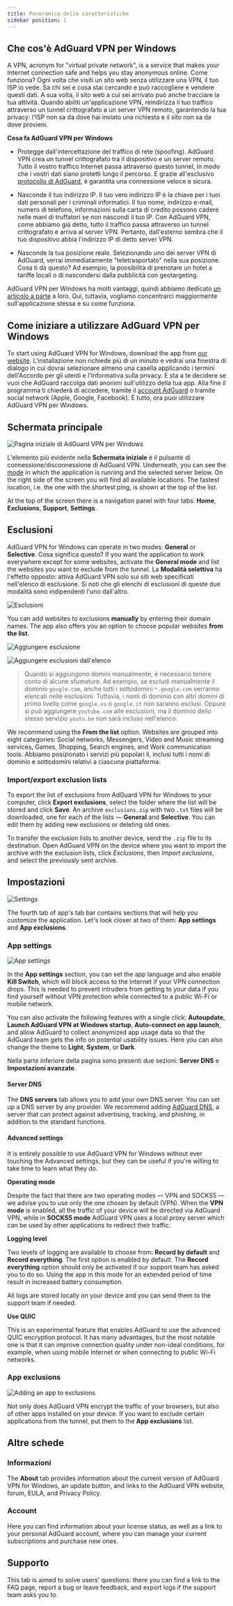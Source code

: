 ```yaml
---
title: Panoramica delle caratteristiche
sidebar position: 1
---
```


## Che cos'è AdGuard VPN per Windows

A VPN, acronym for "virtual private network", is a service that makes your Internet connection safe and helps you stay anonymous online. Come funziona? Ogni volta che visiti un sito web senza utilizzare una VPN, il tuo ISP lo vede. Sa chi sei e cosa stai cercando e può raccogliere e vendere questi dati. A sua volta, il sito web a cui sei arrivato può anche tracciare la tua attività. Quando abiliti un'applicazione VPN, reindirizza il tuo traffico attraverso un tunnel crittografato a un server VPN remoto, garantendo la tua privacy: l'ISP non sa da dove hai inviato una richiesta e il sito non sa da dove provieni.

**Cosa fa AdGuard VPN per Windows**

* Protegge dall'intercettazione del traffico di rete (spoofing). AdGuard VPN crea un tunnel crittografato tra il dispositivo e un server remoto. Tutto il vostro traffico Internet passa attraverso questo tunnel, in modo che i vostri dati siano protetti lungo il percorso. E grazie all'esclusivo [protocollo di AdGuard](/general/adguard-vpn-protocol.mdx), è garantita una connessione veloce e sicura.

* Nasconde il tuo indirizzo IP. Il tuo vero indirizzo IP è la chiave per i tuoi dati personali per i criminali informatici. Il tuo nome, indirizzo e-mail, numero di telefono, informazioni sulla carta di credito possono cadere nelle mani di truffatori se non nascondi il tuo IP. Con AdGuard VPN, come abbiamo già detto, tutto il traffico passa attraverso un tunnel crittografato e arriva al server VPN. Pertanto, dall'esterno sembra che il tuo dispositivo abbia l'indirizzo IP di detto server VPN.

* Nasconde la tua posizione reale. Selezionando uno dei server VPN di AdGuard, verrai immediatamente "teletrasportato" nella sua posizione. Cosa ti dà questo? Ad esempio, la possibilità di prenotare un hotel a tariffe locali o di nascondersi dalla pubblicità con geotargeting.

AdGuard VPN per Windows ha molti vantaggi, quindi abbiamo dedicato [un articolo a parte](/general/why-adguard-vpn.md) a loro. Qui, tuttavia, vogliamo concentrarci maggiormente sull'applicazione stessa e su come funziona.

## Come iniziare a utilizzare AdGuard VPN per Windows

To start using AdGuard VPN for Windows, download the app from [our website](https://adguard-vpn.com/welcome.html). L'installazione non richiede più di un minuto e vedrai una finestra di dialogo in cui dovrai selezionare almeno una casella applicando i termini dell'Accordo per gli utenti e l'Informativa sulla privacy. E sta a te decidere se vuoi che AdGuard raccolga dati anonimi sull'utilizzo della tua app. Alla fine il programma ti chiederà di accedere, tramite il [account AdGuard](https://auth.adguard.com/login.html) o tramite social network (Apple, Google, Facebook). È tutto, ora puoi utilizzare AdGuard VPN per Windows.


## Schermata principale

![Pagina iniziale di AdGuard VPN per Windows](https://cdn.adguard.com/content/release_notes/vpn/windows/v2.0/new_main_window_en.png)

L'elemento più evidente nella **Schermata iniziale** è il pulsante di connessione/disconnessione di AdGuard VPN. Underneath, you can see the [mode](#exclusions) in which the application is running and the selected server below. On the right side of the screen you will find all available locations. The fastest location, i.e. the one with the shortest ping, is shown at the top of the list.

At the top of the screen there is a navigation panel with four tabs: **Home**, **Exclusions**, **Support**, **Settings**.


## Esclusioni

AdGuard VPN for Windows can operate in two modes: **General** or **Selective**. Cosa significa questo? If you want the application to work everywhere except for some websites, activate the **General mode** and list the websites you want to exclude from the tunnel. La **Modalità selettiva** ha l'effetto opposto: attiva AdGuard VPN solo sui siti web specificati nell'elenco di esclusione. Si noti che gli elenchi di esclusioni di queste due modalità sono indipendenti l'uno dall'altro.

![Esclusioni](https://cdn.adguard.com/content/kb/VPN/windows/exclusions_en.png)

You can add websites to exclusions **manually** by entering their domain names. The app also offers you an option to choose popular websites **from the list**.

![Aggiungere esclusione](https://cdn.adguard.com/content/kb/VPN/windows/exclusions_add_en.png)

![Aggiungere esclusioni dall'elenco](https://cdn.adguard.com/content/kb/VPN/windows/exclusions_from_list_en.png)

> Quando si aggiungono domini manualmente, è necessario tenere conto di alcune sfumature. Ad esempio, se escludi manualmente il dominio `google.com`, anche tutti i sottodomini `*.google.com` verranno elencati nelle esclusioni. Tuttavia, i nomi di dominio con altri domini di primo livello come `google.es` o `google.it` non saranno esclusi. Oppure si può aggiungere `youtube.com` alle esclusioni, ma il dominio dello stesso servizio `youtu.be` non sarà incluso nell'elenco.

We recommend using the **From the list** option. Websites are grouped into eight categories: Social networks, Messengers, Video and Music streaming services, Games, Shopping, Search engines, and Work communication tools. Abbiamo posizionato i servizi più popolari lì, inclusi tutti i nomi di dominio e sottodomini relativi a ciascuna piattaforma.

### Import/export exclusion lists

To export the list of exclusions from AdGuard VPN for Windows to your computer, click **Export exclusions**, select the folder where the list will be stored and click **Save**. An archive `exclusions.zip` with two `.txt` files will be downloaded, one for each of the lists — **General** and **Selective**. You can edit them by adding new exclusions or deleting old ones.

To transfer the exclusion lists to another device, send the `.zip` file to its destination. Open AdGuard VPN on the device where you want to import the archive with the exclusion lists, click *Exclusions*, then *Import exclusions*, and select the previously sent archive.

## Impostazioni

![Settings](https://cdn.adguard.com/content/release_notes/vpn/windows/v2.0/settings_en.png)

The fourth tab of app's tab bar contains sections that will help you customize the application. Let's look closer at two of them: **App settings** and **App exclusions**.


### App settings

![App settings](https://cdn.adguard.com/content/release_notes/vpn/windows/v2.0/app_settings_en.png)

In the **App settings** section, you can set the app language and also enable **Kill Switch**, which will block access to the Internet if your VPN connection drops. This is needed to prevent intruders from getting to your data if you find yourself without VPN protection while connected to a public Wi-Fi or mobile network.

You can also activate the following features with a single click: **Autoupdate**, **Launch AdGuard VPN at Windows startup**, **Auto-connect on app launch**, and allow AdGuard to collect anonymized app usage data so that the AdGuard team gets the info on potential usability issues. Here you can also change the theme to **Light**, **System**, or **Dark**.

Nella parte inferiore della pagina sono presenti due sezioni: **Server DNS** e **Impostazioni avanzate**.

#### Server DNS

The **DNS servers** tab allows you to add your own DNS server. You can set up a DNS server by any provider. We recommend adding [AdGuard DNS](https://kb.adguard.com/en/general/dns-providers#adguard-dns), a server that can protect against advertising, tracking, and phishing, in addition to the standard functions.

#### Advanced settings

It is entirely possible to use AdGuard VPN for Windows without ever touching the Advanced settings, but they can be useful if you're willing to take time to learn what they do.

**Operating mode**

Despite the fact that there are two operating modes — VPN and SOCKS5 — we advise you to use only the one chosen by default (VPN). When the **VPN mode** is enabled, all the traffic of your device will be directed via AdGuard VPN, while in **SOCKS5 mode** AdGuard VPN uses a local proxy server which can be used by other applications to redirect their traffic.

**Logging level**

Two levels of logging are available to choose from: **Record by default** and **Record everything**. The first option is enabled by default. The **Record everything** option should only be activated if our support team has asked you to do so. Using the app in this mode for an extended period of time result in increased battery consumption.

All logs are stored locally on your device and you can send them to the support team if needed.

**Use QUIC**

This is an experimental feature that enables AdGuard to use the advanced QUIC encryption protocol. It has many advantages, but the most notable one is that it can improve connection quality under non-ideal conditions, for example, when using mobile Internet or when connecting to public Wi-Fi networks.


### App exclusions

![Adding an app to exclusions](https://cdn.adguard.com/content/release_notes/vpn/windows/v2.0/add_app_en.png)

Not only does AdGuard VPN encrypt the traffic of your browsers, but also of other apps installed on your device. If you want to exclude certain applications from the tunnel, put them to the **App exclusions** list.

## Altre schede

### Informazioni

The **About** tab provides information about the current version of AdGuard VPN for Windows, an update button, and links to the AdGuard VPN website, forum, EULA, and Privacy Policy.

### Account

Here you can find information about your license status, as well as a link to your personal AdGuard account, where you can manage your current subscriptions and purchase new ones.

## Supporto

This tab is aimed to solve users' questions: there you can find a link to the FAQ page, report a bug or leave feedback, and export logs if the support team asks you to.